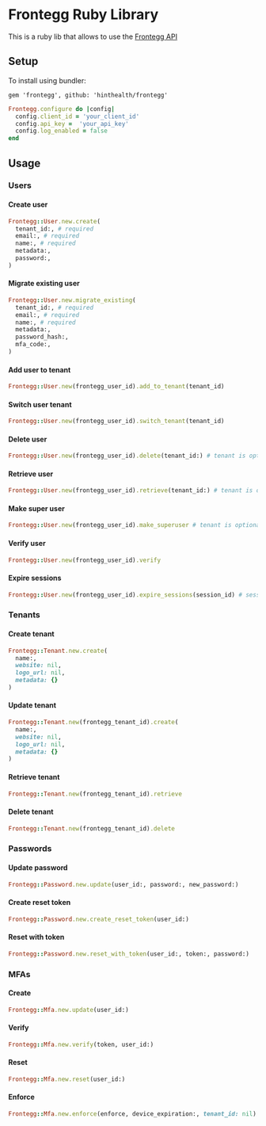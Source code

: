 # Frontegg Ruby Library

This is a ruby lib that allows to use the [Frontegg API](https://docs.frontegg.com/reference/getting-started-with-your-api)

## Setup

To install using bundler:
```
gem 'frontegg', github: 'hinthealth/frontegg'
```


```ruby
Frontegg.configure do |config|
  config.client_id = 'your_client_id'
  config.api_key =  'your_api_key'
  config.log_enabled = false
end
```

## Usage

### Users

#### Create user

```ruby
Frontegg::User.new.create(
  tenant_id:, # required
  email:, # required
  name:, # required
  metadata:,
  password:,
)
```

#### Migrate existing user

```ruby
Frontegg::User.new.migrate_existing(
  tenant_id:, # required
  email:, # required
  name:, # required
  metadata:,
  password_hash:,
  mfa_code:,
)
```

#### Add user to tenant

```ruby
Frontegg::User.new(frontegg_user_id).add_to_tenant(tenant_id)
```


#### Switch user tenant

```ruby
Frontegg::User.new(frontegg_user_id).switch_tenant(tenant_id)
```

#### Delete user

```ruby
Frontegg::User.new(frontegg_user_id).delete(tenant_id:) # tenant is optional
```


#### Retrieve user

```ruby
Frontegg::User.new(frontegg_user_id).retrieve(tenant_id:) # tenant is optional
```

#### Make super user

```ruby
Frontegg::User.new(frontegg_user_id).make_superuser # tenant is optional
```


#### Verify user

```ruby
Frontegg::User.new(frontegg_user_id).verify
```

#### Expire sessions

```ruby
Frontegg::User.new(frontegg_user_id).expire_sessions(session_id) # session_id is optional
```

### Tenants

#### Create tenant

```ruby
Frontegg::Tenant.new.create(
  name:,
  website: nil,
  logo_url: nil,
  metadata: {}
)
```

#### Update tenant

```ruby
Frontegg::Tenant.new(frontegg_tenant_id).create(
  name:,
  website: nil,
  logo_url: nil,
  metadata: {}
)
```


#### Retrieve tenant

```ruby
Frontegg::Tenant.new(frontegg_tenant_id).retrieve
```

#### Delete tenant

```ruby
Frontegg::Tenant.new(frontegg_tenant_id).delete
```

### Passwords


#### Update password

```ruby
Frontegg::Password.new.update(user_id:, password:, new_password:)
```


#### Create reset token

```ruby
Frontegg::Password.new.create_reset_token(user_id:)
```

#### Reset with token

```ruby
Frontegg::Password.new.reset_with_token(user_id:, token:, password:)
```


### MFAs


#### Create

```ruby
Frontegg::Mfa.new.update(user_id:)
```

#### Verify

```ruby
Frontegg::Mfa.new.verify(token, user_id:)
```

#### Reset

```ruby
Frontegg::Mfa.new.reset(user_id:)
```

#### Enforce

```ruby
Frontegg::Mfa.new.enforce(enforce, device_expiration:, tenant_id: nil)
```
